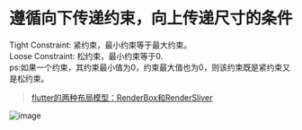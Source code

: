 # 遵循向下传递约束，向上传递尺寸的条件
Tight Constraint: 紧约束，最小约束等于最大约束。 <br/>
Loose Constraint: 松约束，最小约束等于0.  <br/>
ps:如果一个约束，其约束最小值为0，约束最大值也为0，则该约束既是紧约束又是松约束。 <br/>
 > [ flutter的两种布局模型：RenderBox和RenderSliver ]( https://www.cnblogs.com/lemos/p/16524032.html )<br/>

![image](https://github.com/shaoting0730/Flutter_learn_demo/blob/master/%E5%B8%83%E5%B1%80%E7%BA%A6%E6%9D%9F.jpg) <br/>


